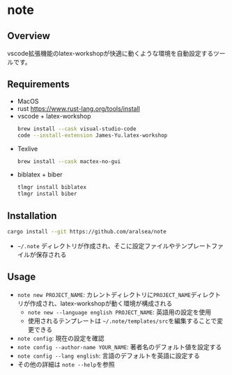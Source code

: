 # note
## Overview
vscode拡張機能のlatex-workshopが快適に動くような環境を自動設定するツールです。

## Requirements
- MacOS
- rust
  https://www.rust-lang.org/tools/install
- vscode + latex-workshop
  ``` bash
  brew install --cask visual-studio-code
  code --install-extension James-Yu.latex-workshop
  ```
- Texlive
  ``` bash
  brew install --cask mactex-no-gui
  ```
- biblatex + biber
  ``` bash
  tlmgr install biblatex
  tlmgr install biber
  ```

## Installation
``` bash
cargo install --git https://github.com/aralsea/note
```
- `~/.note` ディレクトリが作成され、そこに設定ファイルやテンプレートファイルが保存される

## Usage
- `note new PROJECT_NAME`: カレントディレクトリに`PROJECT_NAME`ディレクトリが作成され、latex-workshopが動く環境が構成される
  - `note new --language english PROJECT_NAME`: 英語用の設定を使用
  - 使用されるテンプレートは `~/.note/templates/src`を編集することで変更できる 
- `note config`: 現在の設定を確認
- `note config --author-name YOUR_NAME`: 著者名のデフォルト値を設定する
- `note config --lang english`: 言語のデフォルトを英語に設定する
- その他の詳細は `note --help`を参照
  
